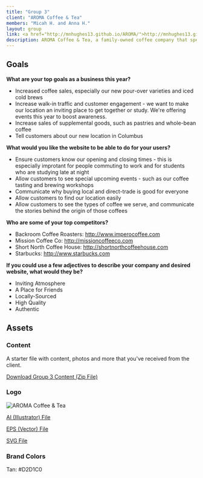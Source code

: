 ```yaml
---
title: "Group 3"
client: "AROMA Coffee & Tea"
members: "Micah H. and Anna H."
layout: group
link: <a href="http://mnhughes13.github.io/AROMA/">http://mnhughes13.github.io/AROMA/</a>
description: AROMA Coffee & Tea, a family-owned coffee company that specializes in locally-sourced coffee.  They have two locations in Columbus, OH.
---
```


## Goals


**What are your top goals as a business this year?**

* Increased coffee sales, especially our new pour-over varieties and iced cold brews
* Increase walk-in traffic and customer engagement - we want to make our location an inviting place to get together or study.  We're offering events this year to boost awareness.
* Increase sales of supplemental goods, such as pastries and whole-bean coffee
* Tell customers about our new location in Columbus

**What would you like the website to be able to do for your users?**

* Ensure customers know our opening and closing times - this is especially improtant for people commuting to work and for students who are studying late at night
* Allow customers to see special upcoming events - such as our coffee tasting and brewing workshops
* Communicate why buying local and direct-trade is good for everyone
* Allow customers to find our location easily
* Allow customers to see the types of coffee we serve, and communicate the stories behind the origin of those coffees

**Who are some of your top competitors?**

* Backroom Coffee Roasters: http://www.imperocoffee.com
* Mission Coffee Co: http://missioncoffeeco.com
* Short North Coffee House: http://shortnorthcoffeehouse.com
* Starbucks: http://www.starbucks.com

**If you could use a few adjectives to describe your company and desired website, what would they be?**

* Inviting Atmosphere
* A Place for Friends
* Locally-Sourced
* High Quality
* Authentic

## Assets

### Content

A starter file with content, photos and more that you've received from the client.  

<a href="/groups/assets/group3/Group-3-Content.zip">Download Group 3 Content (Zip File)</a>

### Logo
<img src="/groups/assets/group3/aroma.svg" alt="AROMA Coffee & Tea" />

<a href="/groups/assets/group3/aroma.ai">AI (Illustrator) File</a>

<a href="/groups/assets/group3/aroma.eps">EPS (Vector) File</a>

<a href="/groups/assets/group3/aroma.svg">SVG File</a>

### Brand Colors

Tan: #D2D1C0